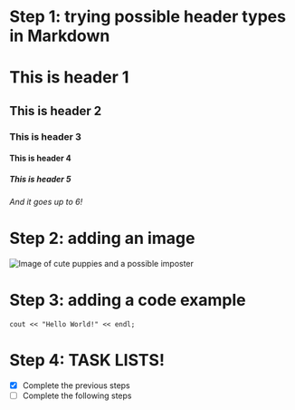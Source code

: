 # Step 1: trying possible header types in Markdown

# This is header 1
## This is header 2
### This is header 3
#### This is header 4
##### This is header 5
###### And it goes up to 6!

# Step 2: adding an image

![Image of cute puppies and a possible imposter](https://www.rd.com/wp-content/uploads/2018/02/04_Adorable-Puppy-Pictures-that-Will-Make-You-Melt_361302206_Grigorita-Ko.jpg)

# Step 3: adding a code example

```
cout << "Hello World!" << endl;
```
# Step 4: TASK LISTS!

- [x] Complete the previous steps
- [ ] Complete the following steps
